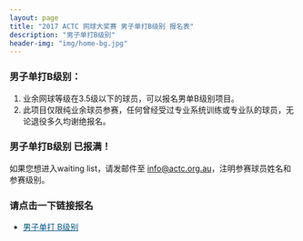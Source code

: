 ```yaml
---
layout: page
title: "2017 ACTC 网球大奖赛 男子单打B级别 报名表"
description: "男子单打B级别"
header-img: "img/home-bg.jpg"
---
```


### 男子单打B级别：
1. 业余网球等级在3.5级以下的球员，可以报名男单B级别项目。
2. 此项目仅限纯业余球员参赛，任何曾经受过专业系统训练或专业队的球员，无论退役多久均谢绝报名。

### 男子单打B级别 已报满！
如果您想进入waiting list，请发邮件至 <a href="mailto:info@actc.org.au?Subject=Waiting%20list%20B%20grade%20singles" target="_top">info@actc.org.au</a>，注明参赛球员姓名和参赛级别。

### 请点击一下链接报名
* <a href="https://www.eventbrite.com.au/e/2017-actc-b-tickets-38039416920?ref=elink" target="_blank" style="color:#005580">男子单打 B级别</a>
